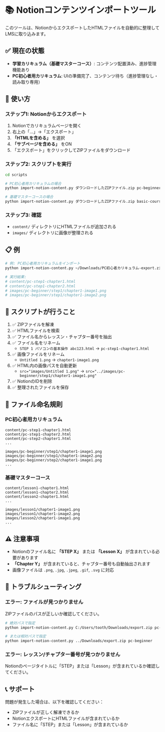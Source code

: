 # 📚 Notionコンテンツインポートツール

このツールは、NotionからエクスポートしたHTMLファイルを自動的に整理してLMSに取り込みます。

## ✅ 現在の状態

- **学習カリキュラム（基礎マスターコース）**: コンテンツ配置済み、進捗管理機能あり
- **PC初心者用カリキュラム**: UIの準備完了、コンテンツ待ち（進捗管理なし・読み取り専用）

## 🚀 使い方

### ステップ1: Notionからエクスポート

1. Notionでカリキュラムページを開く
2. 右上の「…」→「エクスポート」
3. **「HTMLを含める」** を選択
4. **「サブページを含める」** をON
5. 「エクスポート」をクリックしてZIPファイルをダウンロード

### ステップ2: スクリプトを実行

```bash
cd scripts

# PC初心者用カリキュラムの場合
python import-notion-content.py ダウンロードしたZIPファイル.zip pc-beginner

# 基礎マスターコースの場合
python import-notion-content.py ダウンロードしたZIPファイル.zip basic-course
```

### ステップ3: 確認

- `content/` ディレクトリにHTMLファイルが追加される
- `images/` ディレクトリに画像が整理される

## 📋 例

```bash
# 例: PC初心者用カリキュラムをインポート
python import-notion-content.py ~/Downloads/PC初心者カリキュラム-export.zip pc-beginner

# 実行結果:
# content/pc-step1-chapter1.html
# content/pc-step1-chapter2.html
# images/pc-beginner/step1/chapter1-image1.png
# images/pc-beginner/step1/chapter1-image2.png
```

## 🔧 スクリプトが行うこと

1. ✅ ZIPファイルを解凍
2. ✅ HTMLファイルを検索
3. ✅ ファイル名からレッスン・チャプター番号を抽出
4. ✅ ファイル名をリネーム
   - `STEP 1 パソコンの基本操作 abc123.html` → `pc-step1-chapter1.html`
5. ✅ 画像ファイルをリネーム
   - `Untitled 1.png` → `chapter1-image1.png`
6. ✅ HTML内の画像パスを自動更新
   - `src="images/Untitled 1.png"` → `src="../images/pc-beginner/step1/chapter1-image1.png"`
7. ✅ NotionのIDを削除
8. ✅ 整理されたファイルを保存

## 📝 ファイル命名規則

### PC初心者用カリキュラム

```
content/pc-step1-chapter1.html
content/pc-step1-chapter2.html
content/pc-step2-chapter1.html
...

images/pc-beginner/step1/chapter1-image1.png
images/pc-beginner/step1/chapter1-image2.png
images/pc-beginner/step2/chapter1-image1.png
...
```

### 基礎マスターコース

```
content/lesson1-chapter1.html
content/lesson1-chapter2.html
content/lesson2-chapter1.html
...

images/lesson1/chapter1-image1.png
images/lesson1/chapter1-image2.png
images/lesson2/chapter1-image1.png
...
```

## ⚠️ 注意事項

- Notionのファイル名に **「STEP X」** または **「Lesson X」** が含まれている必要があります
- **「Chapter Y」** が含まれていると、チャプター番号も自動抽出されます
- 画像ファイルは `.png`, `.jpg`, `.jpeg`, `.gif`, `.svg` に対応

## 🐛 トラブルシューティング

### エラー: ファイルが見つかりません

ZIPファイルのパスが正しいか確認してください。

```bash
# 絶対パスで指定
python import-notion-content.py C:/Users/tooth/Downloads/export.zip pc-beginner

# または相対パスで指定
python import-notion-content.py ../Downloads/export.zip pc-beginner
```

### エラー: レッスン/チャプター番号が見つかりません

Notionのページタイトルに「STEP」または「Lesson」が含まれているか確認してください。

## 📞 サポート

問題が発生した場合は、以下を確認してください：
- ZIPファイルが正しく解凍できるか
- NotionエクスポートにHTMLファイルが含まれているか
- ファイル名に「STEP」または「Lesson」が含まれているか
